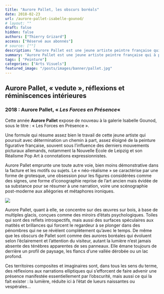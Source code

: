 ```yaml
---
title: "Aurore Pallet, les obscurs boréals"
date: 2018-02-23
url: /aurore-pallet-isabelle-gounod/
# layout: ""
draft: false
hidden: false
authors: ["Thierry Grizard"]
access: ["Réservé aux abonnés"]
# source: [""]
description: "Aurore Pallet est une jeune artiste peintre française qui à partir de glacis complexes et miroitant travaille sur l'obscurité, les pénombres et la lumière qui en émane. Son œuvre est dans tous les sens un objet de réflexions"
summary: "Aurore Pallet est une jeune artiste peintre française qui à partir de glacis complexes et miroitant travaille sur l'obscurité, les pénombres et la lumière qui en émane. Son œuvre est dans tous les sens un objet de réflexions"
tags: [ "Peinture"]
categories: ["Arts Visuels"]
featured_image: "/posts/images/banner/pallet.jpg"
---
```

## Aurore Pallet, « vedute », réflexions et réminiscences intérieures

### 2018 : Aurore Pallet, « *Les Forces en Présence*«

Cette année **Aurore Pallet** expose de nouveau à la galerie Isabelle Gounod, sous le titre : « Les Forces en Présence ».

Une formule qui résume assez bien le travail de cette jeune artiste qui poursuit avec détermination un chemin à part, assez éloigné de la peinture figurative française, souvent sous l’influence des derniers mouvements picturaux allemands, notamment la Nouvelle Ecole de Leipzig et son Réalisme Pop Art à connotations expressionnistes.

Aurore Pallet emprunte une toute autre voie, bien moins démonstrative dans la facture et les motifs ou sujets. Le « néo-réalisme » se caractérise par une forme de grotesque, une obsession pour les figures considérées comme des signes, une forme d’iconographie reprise de l’art ancien mais évidée de sa substance pour se résumer à une narration, voire une scénographie post-moderne aux allégories et métaphores ironiques.

![](/posts/images/pallet/aurore-pallet-peinture-artiste-peintre-4-1030x747.jpg)

Aurore Pallet, quant à elle, se concentre sur des œuvres sur bois, à base de multiples glacis, conçues comme des miroirs d’états psychologiques. Toiles qui sont des reflets introspectifs, mais aussi des surfaces spéculaires aux matités et brillances qui forcent le regardeur à se plonger dans des pénombres qui ne se révèlent complètement qu’avec le temps. De même que les obscurs de Pallet sont comme des aurores boréales qui évoluent selon l’éclairement et l’attention du visiteur, autant la lumière n’est jamais absente des ténèbres apparentes de ses panneaux. Elle émane toujours de derrière un profil de paysage, les flancs d’une vallée dérobée ou un lac profond.

Ces territoires composites et imaginaires sont, dans tous les sens du terme, des réflexions aux narrations elliptiques qui s’efforcent de faire advenir une présence manifestée essentiellement par l’obscurité, mais aussi ce qui la fait exister : la lumière, réduite ici à l’état de lueurs naissantes ou vespérales...